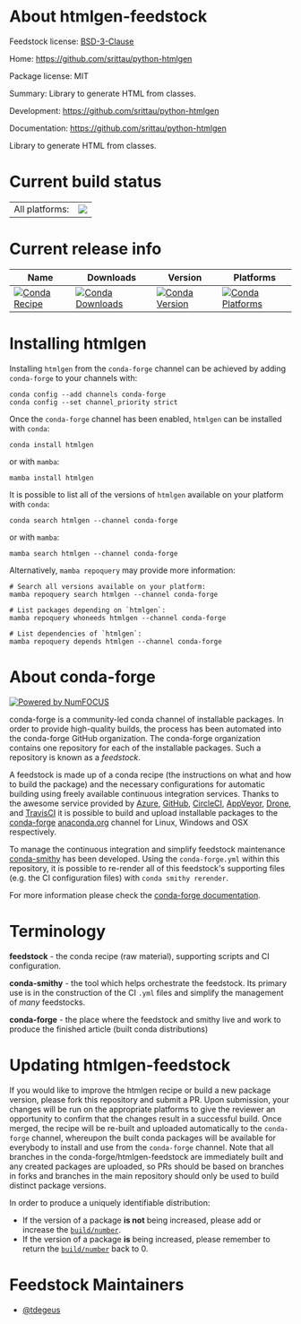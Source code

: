 About htmlgen-feedstock
=======================

Feedstock license: [BSD-3-Clause](https://github.com/conda-forge/htmlgen-feedstock/blob/main/LICENSE.txt)

Home: https://github.com/srittau/python-htmlgen

Package license: MIT

Summary: Library to generate HTML from classes.

Development: https://github.com/srittau/python-htmlgen

Documentation: https://github.com/srittau/python-htmlgen

Library to generate HTML from classes.

Current build status
====================


<table><tr><td>All platforms:</td>
    <td>
      <a href="https://dev.azure.com/conda-forge/feedstock-builds/_build/latest?definitionId=19274&branchName=main">
        <img src="https://dev.azure.com/conda-forge/feedstock-builds/_apis/build/status/htmlgen-feedstock?branchName=main">
      </a>
    </td>
  </tr>
</table>

Current release info
====================

| Name | Downloads | Version | Platforms |
| --- | --- | --- | --- |
| [![Conda Recipe](https://img.shields.io/badge/recipe-htmlgen-green.svg)](https://anaconda.org/conda-forge/htmlgen) | [![Conda Downloads](https://img.shields.io/conda/dn/conda-forge/htmlgen.svg)](https://anaconda.org/conda-forge/htmlgen) | [![Conda Version](https://img.shields.io/conda/vn/conda-forge/htmlgen.svg)](https://anaconda.org/conda-forge/htmlgen) | [![Conda Platforms](https://img.shields.io/conda/pn/conda-forge/htmlgen.svg)](https://anaconda.org/conda-forge/htmlgen) |

Installing htmlgen
==================

Installing `htmlgen` from the `conda-forge` channel can be achieved by adding `conda-forge` to your channels with:

```
conda config --add channels conda-forge
conda config --set channel_priority strict
```

Once the `conda-forge` channel has been enabled, `htmlgen` can be installed with `conda`:

```
conda install htmlgen
```

or with `mamba`:

```
mamba install htmlgen
```

It is possible to list all of the versions of `htmlgen` available on your platform with `conda`:

```
conda search htmlgen --channel conda-forge
```

or with `mamba`:

```
mamba search htmlgen --channel conda-forge
```

Alternatively, `mamba repoquery` may provide more information:

```
# Search all versions available on your platform:
mamba repoquery search htmlgen --channel conda-forge

# List packages depending on `htmlgen`:
mamba repoquery whoneeds htmlgen --channel conda-forge

# List dependencies of `htmlgen`:
mamba repoquery depends htmlgen --channel conda-forge
```


About conda-forge
=================

[![Powered by
NumFOCUS](https://img.shields.io/badge/powered%20by-NumFOCUS-orange.svg?style=flat&colorA=E1523D&colorB=007D8A)](https://numfocus.org)

conda-forge is a community-led conda channel of installable packages.
In order to provide high-quality builds, the process has been automated into the
conda-forge GitHub organization. The conda-forge organization contains one repository
for each of the installable packages. Such a repository is known as a *feedstock*.

A feedstock is made up of a conda recipe (the instructions on what and how to build
the package) and the necessary configurations for automatic building using freely
available continuous integration services. Thanks to the awesome service provided by
[Azure](https://azure.microsoft.com/en-us/services/devops/), [GitHub](https://github.com/),
[CircleCI](https://circleci.com/), [AppVeyor](https://www.appveyor.com/),
[Drone](https://cloud.drone.io/welcome), and [TravisCI](https://travis-ci.com/)
it is possible to build and upload installable packages to the
[conda-forge](https://anaconda.org/conda-forge) [anaconda.org](https://anaconda.org/)
channel for Linux, Windows and OSX respectively.

To manage the continuous integration and simplify feedstock maintenance
[conda-smithy](https://github.com/conda-forge/conda-smithy) has been developed.
Using the ``conda-forge.yml`` within this repository, it is possible to re-render all of
this feedstock's supporting files (e.g. the CI configuration files) with ``conda smithy rerender``.

For more information please check the [conda-forge documentation](https://conda-forge.org/docs/).

Terminology
===========

**feedstock** - the conda recipe (raw material), supporting scripts and CI configuration.

**conda-smithy** - the tool which helps orchestrate the feedstock.
                   Its primary use is in the construction of the CI ``.yml`` files
                   and simplify the management of *many* feedstocks.

**conda-forge** - the place where the feedstock and smithy live and work to
                  produce the finished article (built conda distributions)


Updating htmlgen-feedstock
==========================

If you would like to improve the htmlgen recipe or build a new
package version, please fork this repository and submit a PR. Upon submission,
your changes will be run on the appropriate platforms to give the reviewer an
opportunity to confirm that the changes result in a successful build. Once
merged, the recipe will be re-built and uploaded automatically to the
`conda-forge` channel, whereupon the built conda packages will be available for
everybody to install and use from the `conda-forge` channel.
Note that all branches in the conda-forge/htmlgen-feedstock are
immediately built and any created packages are uploaded, so PRs should be based
on branches in forks and branches in the main repository should only be used to
build distinct package versions.

In order to produce a uniquely identifiable distribution:
 * If the version of a package **is not** being increased, please add or increase
   the [``build/number``](https://docs.conda.io/projects/conda-build/en/latest/resources/define-metadata.html#build-number-and-string).
 * If the version of a package **is** being increased, please remember to return
   the [``build/number``](https://docs.conda.io/projects/conda-build/en/latest/resources/define-metadata.html#build-number-and-string)
   back to 0.

Feedstock Maintainers
=====================

* [@tdegeus](https://github.com/tdegeus/)

